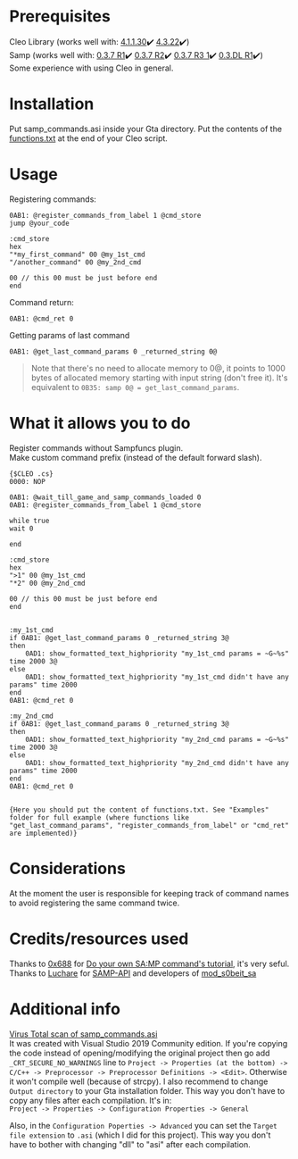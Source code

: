 # Prerequisites
Cleo Library (works well with: [4.1.1.30](https://cleo.li/cleo4/CLEO4.1_setup.exe):heavy_check_mark: [4.3.22](https://cleo.li/cleo4/CLEO4_setup.exe):heavy_check_mark:)  
Samp (works well with: [0.3.7 R1](http://files.sa-mp.com/sa-mp-0.3.7-install.exe):heavy_check_mark: [0.3.7 R2](http://files.sa-mp.com/sa-mp-0.3.7-R2-install.exe):heavy_check_mark: [0.3.7 R3 1](http://files.sa-mp.com/sa-mp-0.3.7-R3-1-install.exe):heavy_check_mark: [0.3.DL R1](http://files.sa-mp.com/sa-mp-0.3.DL-R1-install.exe):heavy_check_mark:)  
Some experience with using Cleo in general.

# Installation
Put samp_commands.asi inside your Gta directory. Put the contents of the [functions.txt](https://github.com/michalmonday/samp_commands/blob/master/functions.txt) at the end of your Cleo script.  

# Usage 
Registering commands:
```
0AB1: @register_commands_from_label 1 @cmd_store
jump @your_code

:cmd_store
hex
"*my_first_command" 00 @my_1st_cmd     
"/another_command" 00 @my_2nd_cmd

00 // this 00 must be just before end
end
```

Command return:
```
0AB1: @cmd_ret 0
```

Getting params of last command
```
0AB1: @get_last_command_params 0 _returned_string 0@ 
```
> Note that there's no need to allocate memory to 0@, it points to 1000 bytes of allocated memory starting with input string (don't free it). It's equivalent to `0B35: samp 0@ = get_last_command_params`.  

# What it allows you to do 
Register commands without Sampfuncs plugin.  
Make custom command prefix (instead of the default forward slash).   
```
{$CLEO .cs}
0000: NOP

0AB1: @wait_till_game_and_samp_commands_loaded 0
0AB1: @register_commands_from_label 1 @cmd_store

while true 
wait 0 

end

:cmd_store
hex
">1" 00 @my_1st_cmd     
"*2" 00 @my_2nd_cmd

00 // this 00 must be just before end
end


:my_1st_cmd
if 0AB1: @get_last_command_params 0 _returned_string 3@
then
    0AD1: show_formatted_text_highpriority "my_1st_cmd params = ~G~%s" time 2000 3@
else 
    0AD1: show_formatted_text_highpriority "my_1st_cmd didn't have any params" time 2000
end
0AB1: @cmd_ret 0

:my_2nd_cmd
if 0AB1: @get_last_command_params 0 _returned_string 3@
then
    0AD1: show_formatted_text_highpriority "my_2nd_cmd params = ~G~%s" time 2000 3@
else 
    0AD1: show_formatted_text_highpriority "my_2nd_cmd didn't have any params" time 2000
end
0AB1: @cmd_ret 0


{Here you should put the content of functions.txt. See "Examples" folder for full example (where functions like "get_last_command_params", "register_commands_from_label" or "cmd_ret" are implemented)}
```

# Considerations  
At the moment the user is responsible for keeping track of command names to avoid registering the same command twice.  

# Credits/resources used
Thanks to [0x688](http://ugbase.eu/index.php?members/0x688.2/) for [Do your own SA:MP command's tutorial](http://ugbase.eu/index.php?threads/do-your-own-sa-mp-commands.18694/), it's very seful.  
Thanks to [Luchare](https://github.com/LUCHARE/) for [SAMP-API](https://github.com/BlastHackNet/SAMP-API) and developers of [mod_s0beit_sa](https://github.com/BlastHackNet/mod_s0beit_sa-1)

# Additional info
[Virus Total scan of samp_commands.asi](https://www.virustotal.com/gui/file/f0bfc58c48f5e50166bfb1b1107d386fd2bbba6ffc69cbf9a011646a0fdce3a6/detection)  
It was created with Visual Studio 2019 Community edition. If you're copying the code instead of opening/modifying the original project then go add `_CRT_SECURE_NO_WARNINGS` line to `Project -> Properties (at the bottom) -> C/C++ -> Preprocessor -> Preprocessor Definitions -> <Edit>`. Otherwise it won't compile well (because of strcpy). I also recommend to change `Output directory` to your Gta installation folder. This way you don't have to copy any files after each compilation. It's in:  
`Project -> Properties -> Configuration Properties -> General`

Also, in the `Configuration Poperties -> Advanced` you can set the `Target file extension` to `.asi` (which I did for this project). This way you don't have to bother with changing "dll" to "asi" after each compilation.